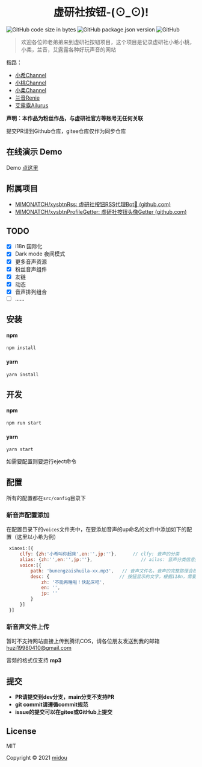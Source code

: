 # <center>虚研社按钮-(⊙_⊙)!</center>

![GitHub code size in bytes](https://img.shields.io/github/languages/code-size/MIMONATCH/xuyanshe-voice-button?style=flat-square) ![GitHub package.json version](https://img.shields.io/github/package-json/v/MIMONATCH/xuyanshe-voice-button?style=flat-square) ![GitHub](https://img.shields.io/github/license/MIMONATCH/xuyanshe-voice-button?style=flat-square) 

> 欢迎各位帅老弟弟来到虚研社按钮项目，这个项目是记录虚研社小希小桃，小柔，兰音，艾露露各种好玩声音的网站

指路：

- [小希Channel](https://space.bilibili.com/5563350)
- [小桃Channel](https://space.bilibili.com/1084222017)
- [小柔Channel](https://space.bilibili.com/1734978373)
- [兰音Renie](https://space.bilibili.com/698029620)
- [艾露露Ailurus](https://space.bilibili.com/1501380958)

**声明：本作品为粉丝作品，与虚研社官方等账号无任何关联**

提交PR请到Github仓库，gitee仓库仅作为同步仓库

## 在线演示 Demo

Demo [点这里](https://xysbtn.xiaoblogs.cn)

## 附属项目

- [MIMONATCH/xysbtnRss: 虚研社按钮RSS代理Bot🤖 (github.com)](https://github.com/MIMONATCH/xysbtnRss)
- [MIMONATCH/xysbtnProfileGetter: 虚研社按钮头像Getter (github.com)](https://github.com/MIMONATCH/xysbtnProfileGetter)

## TODO

- [x] i18n 国际化
- [x] Dark mode 夜间模式
- [x] 更多音声资源
- [x] 粉丝音声组件
- [x] 友链
- [x] 动态
- [x] 音声排列组合
- [ ] ……

## 安装

#### npm

```sh
npm install
```

#### yarn

```
yarn install
```

## 开发

#### npm

```sh
npm run start
```

#### yarn

```
yarn start
```

如需要配置则要运行eject命令

## 配置

所有的配置都在`src/config`目录下

### 新音声配置添加

在配置目录下的`voices`文件夹中，在要添加音声的up命名的文件中添加如下的配置（这里以小希为例）

```js
 xiaoxi:[{
     clfy: {zh:'小希叫你起床',en:'',jp:''},      // clfy: 音声的分类
     alias: {zh:'',en:'',jp:''},				  // ailas: 音声分类信息整活解释
     voice:[{
         path: 'bunengzaishuila-xx.mp3',   // 音声文件名，音声的完整路径会根据siteInfo配置中的cloud字段自动拼装
         desc: {     					  // 按钮显示的文字，根据i18n，需要三种语言
             zh: '不能再睡啦！快起床吧',
             en: '',
             jp: ''
         }
     }]
 }]
```

### 新音声文件上传

暂时不支持网站直接上传到腾讯COS，请各位朋友发送到我的邮箱 huzi19980410@gmail.com

音频的格式仅支持 **mp3**

## 提交

- **PR请提交到dev分支，main分支不支持PR**
- **git commit请遵循commit规范**
- **issue的提交可以在gitee或GitHub上提交**

## License

MIT

Copyright © 2021 [midou](https://github.com/MIMONATCH)

